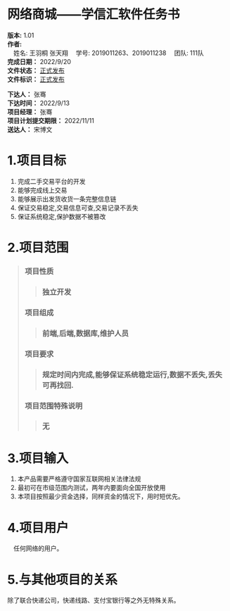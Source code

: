 # 网络商城——学信汇软件任务书 #
**版本:** 1.01  
**作者:**  
&emsp;姓名: 王羽桐 张天翔
&emsp;学号: 2019011263、2019011238
&emsp;团队: 111队  
**完成日期：**  2022/9/20  
**文件状态：**  <u>正式发布</u>  
**文件标识：**  <u>正式发布</u>

**下达人：** 张骞  
**下达时间：** 2022/9/13  
**项目经理：** 张骞  
**项目计划提交期限：** 2022/11/11  
**送达人：** 宋博文

# 1.项目目标 #
1. 完成二手交易平台的开发
2. 能够完成线上交易
3. 能够展示出发货收货一条完整信息链
4. 保证交易稳定,交易信息可查,交易记录不丢失
5. 保证系统稳定,保护数据不被篡改

# 2.项目范围 #
>### 项目性质
>>### 独立开发
>### 项目组成
>>### 前端,后端,数据库,维护人员
>### 项目要求
>>### 规定时间内完成,能够保证系统稳定运行,数据不丢失,丢失可再找回.
>### 项目范围特殊说明
>>### 无

# 3.项目输入 #  
1. 本产品需要严格遵守国家互联网相关法律法规  
2. 最初可在市级范围内测试，两年内要面向全国开放使用  
3. 本项目按照最少资金选择，同样资金的情况下，用时短优先。

# 4.项目用户 #
&emsp;任何网络的用户。

# 5.与其他项目的关系 #
除了联合快递公司，快递线路、支付宝银行等之外无特殊关系。

